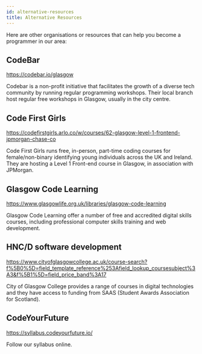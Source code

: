 ```yaml
---
id: alternative-resources
title: Alternative Resources
---
```


Here are other organisations or resources that can help you become a programmer in our area:

## CodeBar

https://codebar.io/glasgow

Codebar is a non-profit initiative that facilitates the growth of a diverse tech community by running regular programming workshops. Their local branch host regular free workshops in Glasgow, usually in the city centre.


## Code First Girls

https://codefirstgirls.arlo.co/w/courses/62-glasgow-level-1-frontend-jpmorgan-chase-co

Code First Girls runs free, in-person, part-time coding courses for female/non-binary identifying young individuals across the UK and Ireland. They are hosting a Level 1 Front-end course in Glasgow, in association with JPMorgan.


## Glasgow Code Learning

https://www.glasgowlife.org.uk/libraries/glasgow-code-learning

Glasgow Code Learning offer a number of free and accredited digital skills courses, including professional computer skills training and web development. 


## HNC/D software development
https://www.cityofglasgowcollege.ac.uk/course-search?f%5B0%5D=field_template_reference%253Afield_lookup_coursesubject%3A3&f%5B1%5D=field_price_band%3A17

City of Glasgow College provides a range of courses in digital technologies and they have access to funding from SAAS (Student Awards Association for Scotland).

## CodeYourFuture

https://syllabus.codeyourfuture.io/

Follow our syllabus online.


